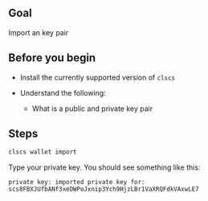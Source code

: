 ## Goal

Import an key pair

## Before you begin

* Install the currently supported version of `clscs`

* Understand the following:
  * What is a public and private key pair

## Steps

```sh
clscs wallet import
```

Type your private key. You should see something like this:

```console
private key: imported private key for: scs8FBXJUfbANf3xeDWPoJxnip3Ych9HjzLBr1VaXRQFdkVAxwLE7
```

